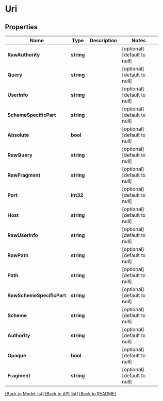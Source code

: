 # Uri

## Properties
Name | Type | Description | Notes
------------ | ------------- | ------------- | -------------
**RawAuthority** | **string** |  | [optional] [default to null]
**Query** | **string** |  | [optional] [default to null]
**UserInfo** | **string** |  | [optional] [default to null]
**SchemeSpecificPart** | **string** |  | [optional] [default to null]
**Absolute** | **bool** |  | [optional] [default to null]
**RawQuery** | **string** |  | [optional] [default to null]
**RawFragment** | **string** |  | [optional] [default to null]
**Port** | **int32** |  | [optional] [default to null]
**Host** | **string** |  | [optional] [default to null]
**RawUserInfo** | **string** |  | [optional] [default to null]
**RawPath** | **string** |  | [optional] [default to null]
**Path** | **string** |  | [optional] [default to null]
**RawSchemeSpecificPart** | **string** |  | [optional] [default to null]
**Scheme** | **string** |  | [optional] [default to null]
**Authority** | **string** |  | [optional] [default to null]
**Opaque** | **bool** |  | [optional] [default to null]
**Fragment** | **string** |  | [optional] [default to null]

[[Back to Model list]](../README.md#documentation-for-models) [[Back to API list]](../README.md#documentation-for-api-endpoints) [[Back to README]](../README.md)


